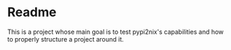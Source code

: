 Readme
======

This is a project whose main goal is to test pypi2nix's
capabilities and how to properly structure a project around
it.
